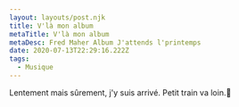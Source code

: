 ```yaml
---
layout: layouts/post.njk
title: V'là mon album
metaTitle: V'là mon album
metaDesc: Fred Maher Album J'attends l'printemps
date: 2020-07-13T22:29:16.222Z
tags:
  - Musique
---
```

Lentement mais sûrement, j'y suis arrivé. Petit train va loin.🚂